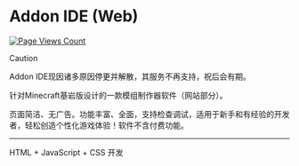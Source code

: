 # Addon IDE (Web)
[![Page Views Count](https://badges.toozhao.com/badges/01HS2SRAMG7A8HMS26WMGVGS9P/green.svg)](https://badges.toozhao.com/stats/01HS2SRAMG7A8HMS26WMGVGS9P)

> [!CAUTION]
> Addon IDE现因诸多原因停更并解散，其服务不再支持，祝后会有期。

针对Minecraft基岩版设计的一款模组制作器软件（网站部分）。

页面简洁、无广告。功能丰富、全面，支持检查调试，适用于新手和有经验的开发者，轻松创造个性化游戏体验！软件不含付费功能。

---

HTML + JavaScript + CSS 开发
